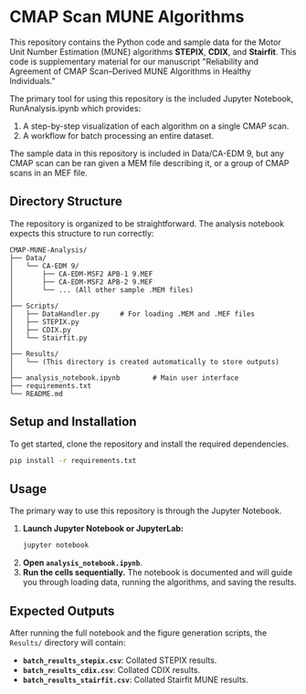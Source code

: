 # CMAP Scan MUNE Algorithms

This repository contains the Python code and sample data for the Motor Unit Number Estimation (MUNE) algorithms **STEPIX**, **CDIX**, and **Stairfit**. This code is supplementary material for our manuscript "Reliability and Agreement of CMAP Scan–Derived MUNE Algorithms in Healthy Individuals."

The primary tool for using this repository is the included Jupyter Notebook, RunAnalysis.ipynb which provides:
1.  A step-by-step visualization of each algorithm on a single CMAP scan.
2.  A workflow for batch processing an entire dataset.

The sample data in this repository is included in Data/CA-EDM 9, but any CMAP scan can be ran given a MEM file describing it, or a group of CMAP scans in an MEF file.

## Directory Structure

The repository is organized to be straightforward. The analysis notebook expects this structure to run correctly:

```
CMAP-MUNE-Analysis/
├── Data/
│   └── CA-EDM 9/
│       ├── CA-EDM-MSF2 APB-1 9.MEF
│       ├── CA-EDM-MSF2 APB-2 9.MEF
│       └── ... (All other sample .MEM files)
│
├── Scripts/
│   ├── DataHandler.py     # For loading .MEM and .MEF files
│   ├── STEPIX.py
│   ├── CDIX.py
│   └── Stairfit.py
│
├── Results/
│   └── (This directory is created automatically to store outputs)
│
├── analysis_notebook.ipynb        # Main user interface
├── requirements.txt
└── README.md
```

## Setup and Installation

To get started, clone the repository and install the required dependencies.

```bash
pip install -r requirements.txt
```

## Usage

The primary way to use this repository is through the Jupyter Notebook.

1.  **Launch Jupyter Notebook or JupyterLab:**
    ```bash
    jupyter notebook
    ```
2.  **Open `analysis_notebook.ipynb`**.
3.  **Run the cells sequentially.** The notebook is documented and will guide you through loading data, running the algorithms, and saving the results.

## Expected Outputs

After running the full notebook and the figure generation scripts, the `Results/` directory will contain:

*   **`batch_results_stepix.csv`**: Collated STEPIX results.
*   **`batch_results_cdix.csv`**: Collated CDIX results.
*   **`batch_results_stairfit.csv`**: Collated Stairfit MUNE results.